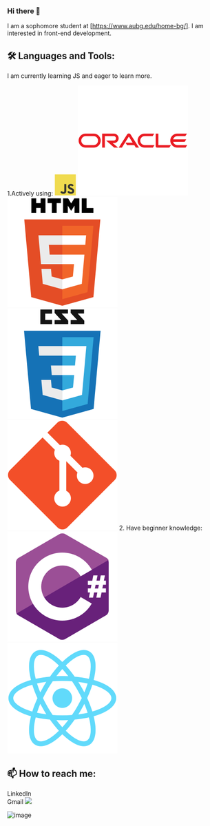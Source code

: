 ### Hi there 👋

I am a sophomore student at [https://www.aubg.edu/home-bg/]. I am interested in front-end development.

## 🛠️ Languages and Tools:

I am currently learning JS and eager to learn more.

1.Actively using:
<img src="https://github.com/devicons/devicon/blob/master/icons/javascript/javascript-original.svg" alt="JavaScript" width="50" height="50">
![oracle sql](https://github.com/devicons/devicon/blob/master/icons/oracle/oracle-original.svg) ![HTML](https://github.com/devicons/devicon/blob/master/icons/html5/html5-original-wordmark.svg) ![CSS](https://github.com/devicons/devicon/blob/master/icons/css3/css3-original-wordmark.svg)
![git](https://github.com/devicons/devicon/blob/master/icons/git/git-original.svg)
2. Have beginner knowledge:
![C#](https://github.com/devicons/devicon/blob/master/icons/csharp/csharp-original.svg)
![REACT](https://github.com/devicons/devicon/blob/master/icons/react/react-original.svg)

##  📫 How to reach me: 
LinkedIn 	
Gmail <img src="{https://img.shields.io/badge/Gmail-D14836?style=for-the-badge&logo=gmail&logoColor=white}" />

![image]({[https://img.shields.io/badge/Gmail-D14836?style=for-the-badge&logo=gmail&logoColor=white})

<!-- Here are some ideas to get you started:

- 🔭 I’m currently working on ...
- 🌱 I’m currently learning ...
- 👯 I’m looking to collaborate on ...
- 🤔 I’m looking for help with ...
- 💬 Ask me about ...
-
- 😄 Pronouns: ...
- ⚡ Fun fact: ...
-->
